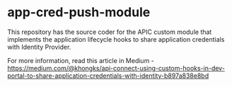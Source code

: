 # app-cred-push-module
This repository has the source coder for the APIC custom module that implements the application lifecycle hooks to share application credentials with Identity Provider.

For more information, read this article in Medium - https://medium.com/@khongks/api-connect-using-custom-hooks-in-dev-portal-to-share-application-credentials-with-identity-b897a838e8bd

